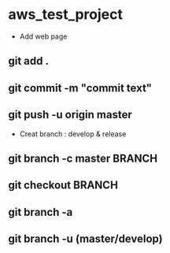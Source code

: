 # aws_test_project

- Add web page
## git add .
## git commit -m "commit text"
## git push -u origin master

- Creat branch : develop & release
## git branch -c master BRANCH
## git checkout BRANCH
## git branch -a
## git branch -u (master/develop)
